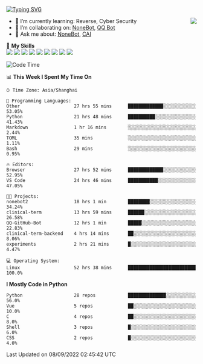 [![Typing SVG](https://readme-typing-svg.herokuapp.com?size=25&duration=2500&color=8C43EA&vCenter=true&width=200&height=40&lines=Hi+there+%F0%9F%91%8B%F0%9F%8F%BB;I'm+yanyongyu)](https://git.io/typing-svg)

<a href="#">
  <img align="right" src="https://github-readme-stats.vercel.app/api?username=yanyongyu&count_private=true&show_icons=true&bg_color=15,f2f7fd,E0EAFC" />
</a>

- 🌱 I’m currently learning: Reverse, Cyber Security
- 👯 I’m collaborating on: [NoneBot](https://github.com/nonebot), [QQ Bot](https://github.com/Mrs4s/go-cqhttp)
- 💬 Ask me about: [NoneBot](https://github.com/nonebot), [CAI](https://github.com/cscs181/CAI)

🌟 **My Skills**  
![](https://img.shields.io/badge/-Python-3e74a2?style=flat-square&logo=Python&logoColor=fff)
![](https://img.shields.io/badge/-Node.js-339933?style=flat-square&logo=Node.js&logoColor=fff)
![](https://img.shields.io/badge/-Vue-4fc08d?style=flat-square&logo=Vue.js&logoColor=fff)
![](https://img.shields.io/badge/-React-2d98ce?style=flat-square&logo=React&logoColor=fff)
![](https://img.shields.io/badge/-Docker-2496ED?style=flat-square&logo=Docker&logoColor=fff)
![](https://img.shields.io/badge/-Linux-000000?style=flat-square&logo=Linux&logoColor=fff)
![](https://img.shields.io/badge/-MySQL-4479A1?style=flat-square&logo=MySQL&logoColor=fff)
![](https://img.shields.io/badge/-Redis-DC382D?style=flat-square&logo=Redis&logoColor=fff)
![](https://img.shields.io/badge/-MongoDB-47A248?style=flat-square&logo=MongoDB&logoColor=fff)

<!--START_SECTION:waka-->
![Code Time](http://img.shields.io/badge/Code%20Time-2%2C798%20hrs%2052%20mins-blue)

📊 **This Week I Spent My Time On** 

```text
⌚︎ Time Zone: Asia/Shanghai

💬 Programming Languages: 
Other                    27 hrs 55 mins      █████████████░░░░░░░░░░░░   53.05% 
Python                   21 hrs 48 mins      ██████████░░░░░░░░░░░░░░░   41.43% 
Markdown                 1 hr 16 mins        ░░░░░░░░░░░░░░░░░░░░░░░░░   2.44% 
TOML                     35 mins             ░░░░░░░░░░░░░░░░░░░░░░░░░   1.11% 
Bash                     29 mins             ░░░░░░░░░░░░░░░░░░░░░░░░░   0.95%

🔥 Editors: 
Browser                  27 hrs 52 mins      █████████████░░░░░░░░░░░░   52.95% 
VS Code                  24 hrs 46 mins      ███████████░░░░░░░░░░░░░░   47.05%

🐱‍💻 Projects: 
nonebot2                 18 hrs 1 min        ████████░░░░░░░░░░░░░░░░░   34.24% 
clinical-term            13 hrs 59 mins      ██████░░░░░░░░░░░░░░░░░░░   26.58% 
QQ-GitHub-Bot            12 hrs 1 min        █████░░░░░░░░░░░░░░░░░░░░   22.83% 
clinical-term-backend    4 hrs 14 mins       ██░░░░░░░░░░░░░░░░░░░░░░░   8.06% 
experiments              2 hrs 21 mins       █░░░░░░░░░░░░░░░░░░░░░░░░   4.47%

💻 Operating System: 
Linux                    52 hrs 38 mins      █████████████████████████   100.0%

```

**I Mostly Code in Python** 

```text
Python                   28 repos            ██████████████░░░░░░░░░░░   56.0% 
Vue                      5 repos             ██░░░░░░░░░░░░░░░░░░░░░░░   10.0% 
C                        4 repos             ██░░░░░░░░░░░░░░░░░░░░░░░   8.0% 
Shell                    3 repos             █░░░░░░░░░░░░░░░░░░░░░░░░   6.0% 
CSS                      2 repos             █░░░░░░░░░░░░░░░░░░░░░░░░   4.0%

```



 Last Updated on 08/09/2022 02:45:42 UTC
<!--END_SECTION:waka-->
